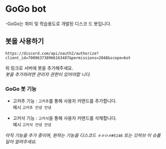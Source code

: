 <!-- @format -->

# GoGo bot

-GoGo는 취미 및 학습용도로 개발된 디스코
드 봇입니다.

## 봇을 사용하기

```link
https://discord.com/api/oauth2/authorize?client_id=700963738966163487&permissions=2048&scope=bot
```

위 링크로 서버에 봇을 추가해주세요.  
_봇을 추가하려면 관리자 권한이 있어야합
니다._

### GoGo 봇 기능

- 고커추 기능 : `고커추`를 통해 사용자
  커맨드를 추가합니다.  
  예시 `고커추 안녕 안녕`

- 고커삭 기능 : `고커삭`을 통해 사용자
  커맨드를 삭제합니다.  
  예시 `고커삭 안녕 안녕`

_아직 기능을 추가 중이며, 원하는 기능을
디스코드 `ㅎㄹㅁㄹ#5146` 또는 깃허브 이
슈를 달아 알려주세요._
